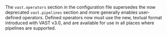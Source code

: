 The `vast.operators` section in the configuration file supersedes the now
deprecated `vast.pipelines` section and more generally enables user-defined
operators. Defined operators now must use the new, textual format introduced
with VAST v3.0, and are available for use in all places where pipelines
are supported.
